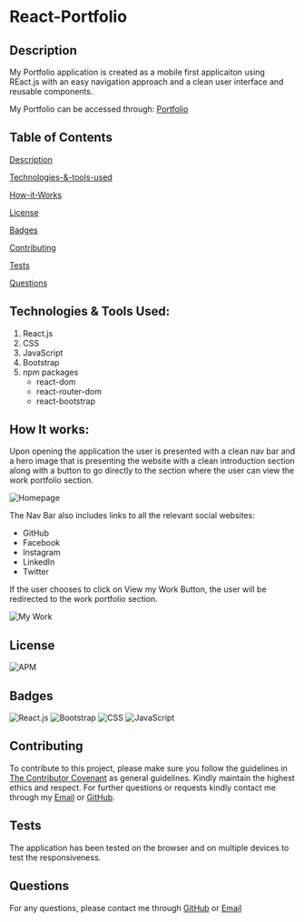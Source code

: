 # React-Portfolio
## Description
My Portfolio application is created as a mobile first applicaiton using REact.js with an easy navigation approach and a clean user interface and reusable components.

My Portfolio can be accessed through: [Portfolio](https://nohaashraf85.github.io/React-Portfolio/)

## Table of Contents

[Description](#description)

[Technologies-&-tools-used](#Technologies-&-Tools-Used)

[How-it-Works](#How-it-Works)

[License](#License)

[Badges](#Badges)

[Contributing](#contributing)

[Tests](#tests)

[Questions](#questions)

## Technologies & Tools Used:
1. React.js
2. CSS
3. JavaScript
4. Bootstrap
5. npm packages
    * react-dom
    * react-router-dom
    * react-bootstrap

## How It works:
Upon opening the application the user is presented with a clean nav bar and a hero image that is presenting the website with a clean introduction section along with a button to go directly to the section where the user can view the work portfolio section.

![Homepage](assets/readme/homepage.png)

The Nav Bar also includes links to all the relevant social  websites:
* GitHub
* Facebook
* Instagram
* LinkedIn
* Twitter

If the user chooses to click on View my Work Button, the user will be redirected to the work portfolio section.

![My Work](./assets/images/projects.png)


## License
![APM](https://img.shields.io/apm/l/README)

## Badges

![React.js](https://img.shields.io/badge/React.js-blue)
![Bootstrap](https://img.shields.io/badge/Bootstrap-blue)
![CSS](https://img.shields.io/badge/CSS-blue)
![JavaScript](https://img.shields.io/badge/JavaScript-blue)

## Contributing 

To contribute to this project, please make sure you follow the guidelines in [The Contributor Covenant](https://www.contributor-covenant.org/) as general guidelines.
Kindly maintain the highest ethics and respect. For further questions or requests kindly contact me through my [Email](mailto:noha_ashraf85@hotmail.com) or [GitHub](https://github.com/NohaAshraf85).

## Tests
The application has been tested on the browser and on multiple devices to test the responsiveness.

## Questions
For any questions, please contact me through [GitHub](https://github.com/NohaAshraf85) 
or [Email](mailto:noha_ashraf85@hotmail.com)
